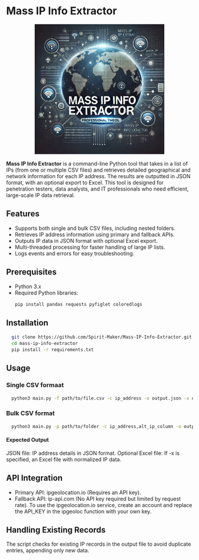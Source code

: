 # Mass IP Info Extractor

<p align="center">
  <img src="img/thumbnail.png" alt="Mass IP Info Extractor" width="350" height="350">
</p>


**Mass IP Info Extractor** is a command-line Python tool that takes in a list of IPs (from one or multiple CSV files) and retrieves detailed geographical and network information for each IP address. The results are outputted in JSON format, with an optional export to Excel. This tool is designed for penetration testers, data analysts, and IT professionals who need efficient, large-scale IP data retrieval.

## Features
- Supports both single and bulk CSV files, including nested folders.
- Retrieves IP address information using primary and fallback APIs.
- Outputs IP data in JSON format with optional Excel export.
- Multi-threaded processing for faster handling of large IP lists.
- Logs events and errors for easy troubleshooting.

## Prerequisites
- Python 3.x
- Required Python libraries:
  ```bash
  pip install pandas requests pyfiglet coloredlogs
  ```
## Installation
  ```bash
    git clone https://github.com/Spirit-Maker/Mass-IP-Info-Extractor.git
    cd mass-ip-info-extractor
    pip install -r requirements.txt
  ```

## Usage
### Single CSV formaat
  ```bash
    python3 main.py -f path/to/file.csv -c ip_address -o output.json -x output.xlsx -t 5 -d INFO
  ```
    
### Bulk CSV format
  ```bash
    python3 main.py -p path/to/folder -c ip_address,alt_ip_column -o output.json -t 15 -d DEBUG
  ```
    
#### Expected Output
JSON file: IP address details in JSON format.
Optional Excel file: If -x is specified, an Excel file with normalized IP data.

## API Integration
- Primary API: ipgeolocation.io (Requires an API key).
- Fallback API: ip-api.com (No API key required but limited by request rate).
To use the ipgeolocation.io service, create an account and replace the API_KEY in the ipgeoloc function with your own key.

## Handling Existing Records
The script checks for existing IP records in the output file to avoid duplicate entries, appending only new data.
